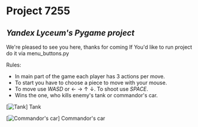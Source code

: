 # Project 7255
## _Yandex Lyceum's Pygame project_

We're pleased to see you here, thanks for coming
If You'd like to run project do it via menu_buttons.py

Rules:

-  In main part of the game each player has 3 actions per move. 
-  To start you have to choose a piece to move with your mouse.
-  To move use _WASD_ or ← → ↑ ↓. To shoot use _SPACE_.
- Wins the one, who kills enemy's tank or commandor's car.


[![Tank](https://github.com/AgoS01/Project_7255/blob/develop/data/7.png?raw=true)]
Tank

[![Commandor's car](https://github.com/AgoS01/Project_7255/blob/develop/data/9.png?raw=true)]
Commandor's car